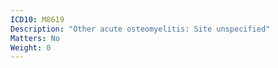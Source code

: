 ```yaml
---
ICD10: M8619
Description: "Other acute osteomyelitis: Site unspecified"
Matters: No
Weight: 0
---
```


